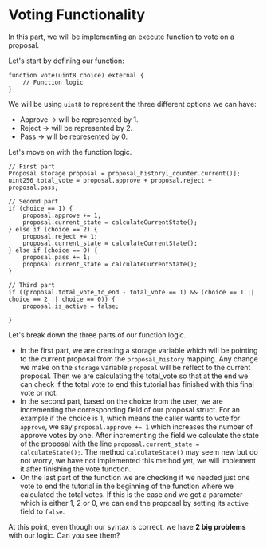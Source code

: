 # Voting Functionality

In this part, we will be implementing an execute function to vote on a proposal.

Let's start by defining our function:

```solidity
function vote(uint8 choice) external {
    // Function logic
}
```
We will be using `uint8` to represent the three different options we can have:

- Approve -> will be represented by 1.
- Reject -> will be represented by 2.
- Pass -> will be represented by 0.

Let's move on with the function logic.

```solidity
// First part
Proposal storage proposal = proposal_history[_counter.current()];
uint256 total_vote = proposal.approve + proposal.reject + proposal.pass;

// Second part
if (choice == 1) {
    proposal.approve += 1;
    proposal.current_state = calculateCurrentState();
} else if (choice == 2) {
    proposal.reject += 1;
    proposal.current_state = calculateCurrentState();
} else if (choice == 0) {
    proposal.pass += 1;
    proposal.current_state = calculateCurrentState();
}

// Third part
if ((proposal.total_vote_to_end - total_vote == 1) && (choice == 1 || choice == 2 || choice == 0)) {
    proposal.is_active = false;

}
```

Let's break down the three parts of our function logic.

- In the first part, we are creating a storage variable which will be pointing to the current proposal from the `proposal_history` mapping. Any change we make on the `storage` variable `proposal` will be reflect to the current proposal. Then we are calculating the total_vote so that at the end we can check if the total vote to end this tutorial has finished with this final vote or not.
- In the second part, based on the choice from the user, we are incrementing the corresponding field of our proposal struct. For an example if the choice is 1, which means the caller wants to vote for `approve`, we say `proposal.approve += 1` which increases the number of approve votes by one. After incrementing the field we calculate the state of the proposal with the line `proposal.current_state = calculateState();`. The method `calculateState()` may seem new but do not worry, we have not implemented this method yet, we will implement it after finishing the vote function. 
- On the last part of the function we are checking if we needed just one vote to end the tutorial in the beginning of the function where we calculated the total votes. If this is the case and we got a parameter which is either 1, 2 or 0, we can end the proposal by setting its `active` field to `false`.

At this point, even though our syntax is correct, we have **2 big problems** with our logic. Can you see them?





